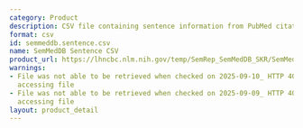 ```yaml
---
category: Product
description: CSV file containing sentence information from PubMed citations
format: csv
id: semmeddb.sentence.csv
name: SemMedDB Sentence CSV
product_url: https://lhncbc.nlm.nih.gov/temp/SemRep_SemMedDB_SKR/SemMedDB_tables/SENTENCE.csv
warnings:
- File was not able to be retrieved when checked on 2025-09-10_ HTTP 403 error when
  accessing file
- File was not able to be retrieved when checked on 2025-09-09_ HTTP 403 error when
  accessing file
layout: product_detail
---
```

